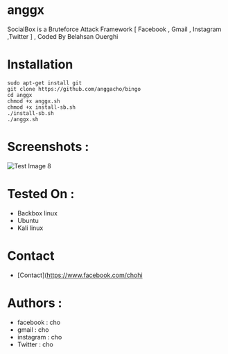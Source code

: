 # anggx
SocialBox is a Bruteforce Attack Framework [ Facebook , Gmail , Instagram ,Twitter ] , Coded By Belahsan Ouerghi
# Installation
```
sudo apt-get install git
git clone https://github.com/anggacho/bingo
cd anggx
chmod +x anggx.sh
chmod +x install-sb.sh
./install-sb.sh
./anggx.sh
```
# Screenshots :
![Test Image 8](https://raw.githubusercontent.com/TunisianEagles/SocialBox/master/Screenshots/sb.png)
# Tested On :
* Backbox linux
* Ubuntu 
* Kali linux
# Contact
* [Contact](https://www.facebook.com/chohi
# Authors :
* facebook  : cho
* gmail     : cho
* instagram : cho
* Twitter   : cho
